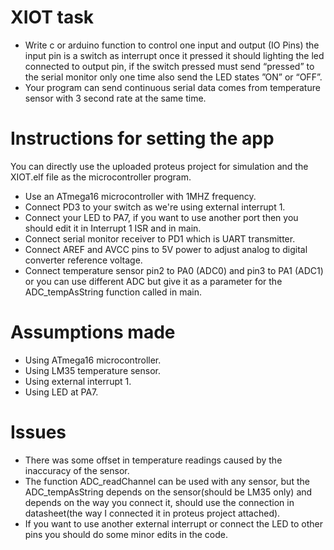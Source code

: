 # XIOT task
* Write c or arduino function to control one input and output (IO Pins) the input pin is a switch as interrupt once it pressed it should lighting the led connected to output pin, if the switch pressed must send “pressed” to the serial monitor only one time also send the LED states ”ON” or “OFF”.
* Your program can send continuous serial data comes from temperature sensor with 3 second rate at the same time.

# Instructions for setting the app
You can directly use the uploaded proteus project for simulation and the XIOT.elf file as the microcontroller program.
* Use an ATmega16 microcontroller with 1MHZ frequency.
* Connect PD3 to your switch as we're using external interrupt 1.
* Connect your LED to PA7, if you want to use another port then you should edit it in Interrupt 1 ISR and in main.
* Connect serial monitor receiver to PD1 which is UART transmitter.
* Connect AREF and AVCC pins to 5V power to adjust analog to digital converter reference voltage.
* Connect temperature sensor pin2 to PA0 (ADC0) and pin3 to PA1 (ADC1) or you can use different ADC but give it as a parameter for the ADC_tempAsString function called in main.

# Assumptions made
* Using ATmega16 microcontroller.
* Using LM35 temperature sensor.
* Using external interrupt 1.
* Using LED at PA7.

# Issues
* There was some offset in temperature readings caused by the inaccuracy of the sensor.
* The function ADC_readChannel can be used with any sensor, but the ADC_tempAsString depends on the sensor(should be LM35 only) and depends on the way you connect it, should use the connection in datasheet(the way I connected it in proteus project attached).
* If you want to use another external interrupt or connect the LED to other pins you should do some minor edits in the code.



